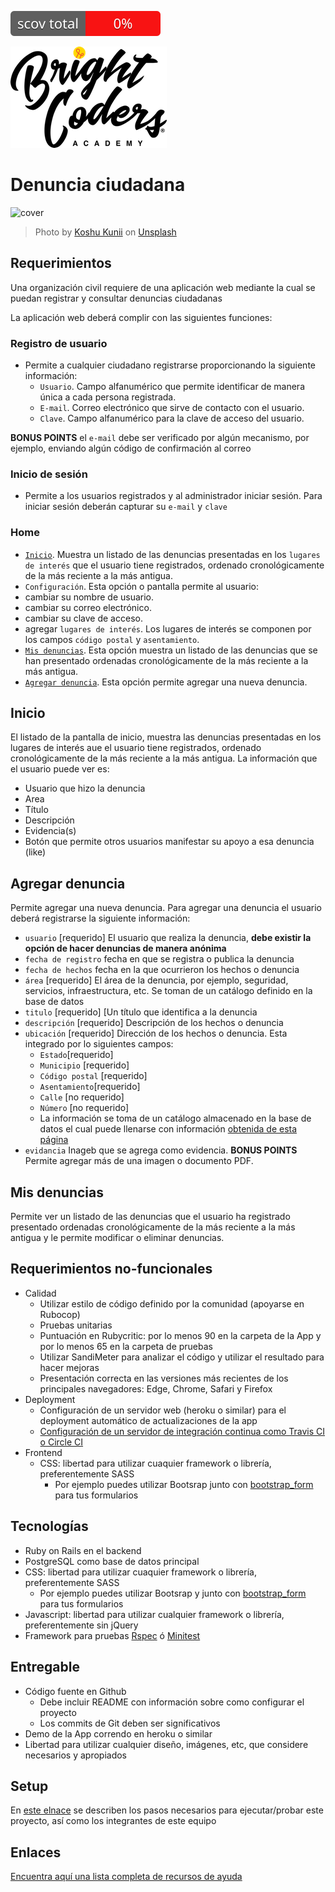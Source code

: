 ![BrightCoders Logo](badges/coverage_badge_total.svg)


![BrightCoders Logo](img/logo-bc.png)

# Denuncia ciudadana

![cover](img/cover.jpg)
> Photo by <a href="https://unsplash.com/@koshuuu?utm_source=unsplash&utm_medium=referral&utm_content=creditCopyText">Koshu Kunii</a> on <a href="https://unsplash.com/s/photos/citizen-rights?utm_source=unsplash&utm_medium=referral&utm_content=creditCopyText">Unsplash</a>

## Requerimientos
Una organización civil requiere de una aplicación web mediante la cual se puedan registrar y consultar denuncias ciudadanas

La aplicación web deberá complir con las siguientes funciones:

### Registro de usuario
- Permite a cualquier ciudadano registrarse proporcionando la siguiente información:
  - `Usuario`. Campo alfanumérico que permite identificar de manera única a cada persona registrada.
  - `E-mail`. Correo electrónico que sirve de contacto con el usuario.
  - `Clave`. Campo alfanumérico para la clave de acceso del usuario.

**BONUS POINTS** el `e-mail` debe ser verificado por algún mecanismo, por ejemplo, enviando algún código de confirmación al correo

### Inicio de sesión
- Permite a los usuarios registrados y al administrador iniciar sesión. Para iniciar sesión deberán capturar su `e-mail` y `clave`

### Home
- [`Inicio`](https://github.com/bright-coders/proyecto-denuncia-ciudadana-web/blob/main/README.md#inicio). Muestra un listado de las denuncias presentadas en los `lugares de interés` que el usuario tiene registrados, ordenado cronológicamente de la más reciente a la más antigua. 
-  `Configuración`. Esta opción o pantalla permite al usuario:
  - cambiar su nombre de usuario.
  - cambiar su correo electrónico.
  - cambiar su clave de acceso.
  - agregar `lugares de interés`. Los lugares de interés se  componen por los campos `código postal` y `asentamiento`.
- [`Mis denuncias`](https://github.com/bright-coders/proyecto-denuncia-ciudadana-web/blob/main/README.md#mis-denuncias). Esta opción muestra un listado de las denuncias que se han presentado ordenadas cronológicamente de la más reciente a la más antigua. 
- [`Agregar denuncia`](https://github.com/bright-coders/proyecto-denuncia-ciudadana-web/blob/main/README.md#agregar-denuncia). Esta opción permite agregar una nueva denuncia.

## Inicio
El listado de la pantalla de inicio, muestra las denuncias presentadas en los lugares de interés aue el usuario tiene registrados, ordenado cronológicamente de la más reciente a la más antigua. La información que el usuario puede ver es:
  - Usuario que hizo la denuncia
  - Area 
  - Título
  - Descripción
  - Evidencia(s)
  - Botón que permite otros usuarios manifestar su apoyo a esa denuncia (like) 

## Agregar denuncia
Permite agregar una nueva denuncia. Para agregar una denuncia el usuario deberá registrarse la siguiente información:
  - `usuario` [requerido] El usuario que realiza la denuncia, **debe existir la opción de hacer denuncias de manera anónima**
  - `fecha de registro` fecha en que se registra o publica la denuncia
  - `fecha de hechos` fecha en la que ocurrieron los hechos o denuncia
  - `área` [requerido] El área de la denuncia, por ejemplo, seguridad, servicios, infraestructura, etc. Se toman de un catálogo definido en la base de datos
  - `titulo` [requerido] [Un título que identifica a la denuncia 
  - `descripción` [requerido] Descripción de los hechos o denuncia
  - `ubicación` [requerido] Dirección de los hechos o denuncia. Esta integrado por lo siguientes campos:
    - `Estado`[requerido]
    - `Municipio` [requerido]
    - `Código postal` [requerido]
    - `Asentamiento`[requerido]
    - `Calle` [no requerido]
    -  `Número` [no requerido]
    -  La información se toma de un catálogo almacenado en la base de datos el cual puede llenarse con información [obtenida de esta página](https://www.correosdemexico.gob.mx/SSLServicios/ConsultaCP/Descarga.aspx)
   -  `evidancia` Inageb que se agrega como evidencia. **BONUS POINTS** Permite agregar más de una imagen o documento PDF.

## Mis denuncias
Permite ver un listado de las denuncias que el usuario ha registrado presentado ordenadas cronológicamente de la más reciente a la más antigua y le permite modificar o eliminar denuncias.

## Requerimientos no-funcionales
- Calidad
  - Utilizar estilo de código definido por la comunidad (apoyarse en Rubocop)
  - Pruebas unitarias
  - Puntuación en Rubycritic: por lo menos 90 en la carpeta de la App y por lo menos 65 en la carpeta de pruebas
  - Utilizar SandiMeter para analizar el código y utilizar el resultado para hacer mejoras
  - Presentación correcta en las versiones más recientes de los principales navegadores: Edge, Chrome, Safari y Firefox
- Deployment
  - Configuración de un servidor web (heroku o similar) para el deployment automático de actualizaciones de la app
  - [Configuración de un servidor de integración continua como Travis CI o Circle CI](https://circleci.com/features/ruby/)
- Frontend
  - CSS: libertad para utilizar cuaquier framework o librería, preferentemente SASS
    - Por ejemplo puedes utilizar Bootsrap junto con [bootstrap_form](https://github.com/bootstrap-ruby/bootstrap_form) para tus formularios

## Tecnologías
- Ruby on Rails en el backend
- PostgreSQL como base de datos principal
- CSS: libertad para utilizar cuaquier framework o librería, preferentemente SASS
  - Por ejemplo puedes utilizar Bootsrap y junto con [bootstrap_form](https://github.com/bootstrap-ruby/bootstrap_form) para tus formularios
- Javascript: libertad para utilizar cualquier framework o librería, preferentemente sin jQuery
- Framework para pruebas [Rspec](https://rspec.info/) ó [Minitest](https://github.com/seattlerb/minitest)

## Entregable
- Código fuente en Github 
  - Debe incluir README con información sobre como configurar el proyecto
  - Los commits de Git deben ser significativos
- Demo de la App correndo en heroku o similar
- Libertad para utilizar cualquier diseño, imágenes, etc, que considere necesarios y apropiados

## Setup
En [este elnace](setup/README.md) se describen los pasos necesarios para ejecutar/probar este proyecto, así como los integrantes de este equipo

## Enlaces
[Encuentra aquí una lista completa de recursos de ayuda](https://github.com/bright-coders/commons/tree/master/topics/resources)

 
 

